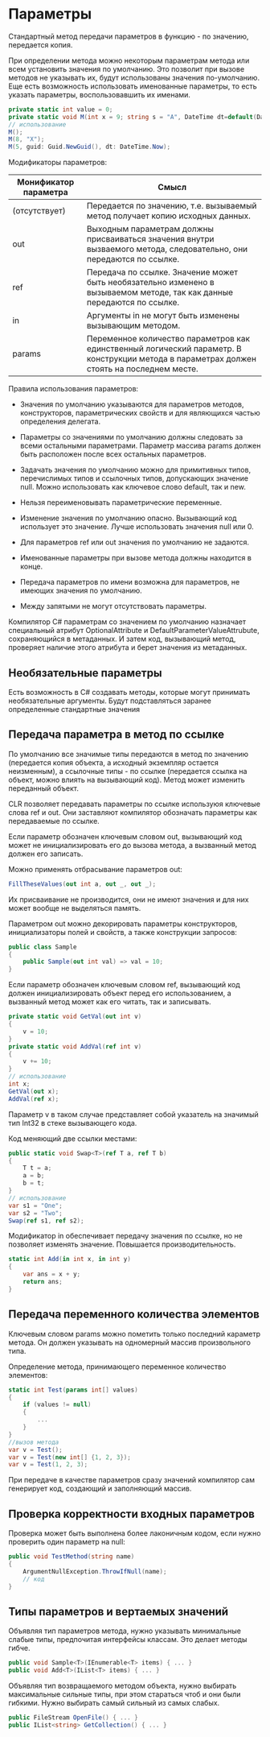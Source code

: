 # Параметры

Стандартный метод передачи параметров в функцию - по значению, передается копия.

При определении метода можно некоторым параметрам метода или всем установить значения по умолчанию. Это позволит при вызове методов не указывать их, будут использованы значения по-умолчанию. Еще есть возможность использовать именованные параметры, то есть указать параметры, воспользовавшить их именами.

```csharp
private static int value = 0;
private static void M(int x = 9; string s = "A", DateTime dt=default(DateTime), Guid guid = new Guid()) { ... }
// использование
M();
M(8, "X");
M(5, guid: Guid.NewGuid(), dt: DateTime.Now);
```

Модификаторы параметров:

Монификатор параметра     |  Смысл
---|---
(отсутствует)             |  Передается по значению, т.е. вызываемый метод получает копию исходных данных.
out                       |  Выходным параметрам должны присваиваться значения внутри вызваемого метода, следовательно, они передаются по ссылке.
ref                       |  Передача по ссылке. Значение может быть необязательно изменено в вызываемом методе, так как данные передаются по ссылке.
in                        |  Аргументы in не могут быть изменены вызывающим методом.
params                    |  Переменное количество параметров как единственный логический параметр. В конструкции метода в параметрах должен стоять на последнем месте.


Правила использования параметров:

- Значения по умолчанию указываются для параметров методов, конструкторов, параметрических свойств и для являющихся частью определения делегата.

- Параметры со значениями по умолчанию должны следовать за всеми остальными параметрами. Параметр массива params должен быть расположен после всех остальных параметров.

- Задачать значения по умолчанию можно для примитивных типов, перечислимых типов и ссылочных типов, допускающих значение null. Можно использовать как ключевое слово default, так и new. 

- Нельзя переименовывать параметрические переменные.

- Изменение значения по умолчанию опасно. Вызывающий код использует это значение. Лучше использовать значения null или 0.

- Для параметров ref или out значения по умолчанию не задаются.

- Именованные параметры при вызове метода должны находится в конце.

- Передача параметров по имени возможна для параметров, не имеющих значения по умолчанию.

- Между запятыми не могут отсутствовать параметры.

Компилятор C# параметрам со значением по умолчанию назначает специальный атрибут OptionalAttribute и DefaultParameterValueAttrubute, сохраняющийся в метаданных. И затем код, вызывающий метод, проверяет наличие этого атрибута и берет значения из метаданных.

## Необязательные параметры

Есть возможность в C# создавать методы, которые могут принимать необязательные аргументы. Будут подставляться заранее определенные стандартные значения

## Передача параметра в метод по ссылке

По умолчанию все значимые типы передаются в метод по значению (передается копия объекта, а исходный экземпляр остается неизменным), а ссылочные типы - по ссылке (передается ссылка на объект, можно влиять на вызывающий код). Метод может изменить переданный объект.

CLR позволяет передавать параметры по ссылке используюя ключевые слова ref и out. Они заставляют компилятор обозначать параметры как передаваемые по ссылке.

Если параметр обозначен ключевым словом out, вызывающий код может не инициализировать его до вызова метода, а вызванный метод должен его записать.

Можно применять отбрасывание параметров out:

```csharp
FillTheseValues(out int a, out _, out _);
```

Их присваивание не производится, они не имеют значения и для них может вообще не выделяться память.

Параметром out можно декорировать параметры конструкторов, инициализаторы полей и свойств, а также конструкции запросов:

```csharp
public class Sample
{
    public Sample(out int val) => val = 10;
}
```

Если параметр обозначен ключевым словом ref, вызывающий код должен инициализировать объект перед его использованием, а вызванный метод может как его читать, так и записывать.

```csharp
private static void GetVal(out int v)
{
    v = 10;
}
private static void AddVal(ref int v)
{
    v += 10;
}
// использование
int x;
GetVal(out x);
AddVal(ref x);
```

Параметр v в таком случае представляет собой указатель на значимый тип Int32 в стеке вызывающего кода.

Код меняющий две ссылки местами:

```csharp
public static void Swap<T>(ref T a, ref T b)
{
    T t = a;
    a = b;
    b = t;
}
// использование
var s1 = "One";
var s2 = "Two";
Swap(ref s1, ref s2);
```

Модификатор in обеспечивает передачу значения по ссылке, но не позволяет изменять значение. Повышается производительность.

```csharp
static int Add(in int x, in int y)
{
    var ans = x + y;
    return ans;
}
```

## Передача переменного количества элементов

Ключевым словом params можно пометить только последний караметр метода. Он должен указывать на одномерный массив произвольного типа.

Определение метода, принимающего переменное количество элементов:

```csharp
static int Test(params int[] values)
{
    if (values != null)
    {
        ...
    }
}
//вызов метода
var v = Test();
var v = Test(new int[] {1, 2, 3});
var v = Test(1, 2, 3);
```

При передаче в качестве параметров сразу значений компилятор сам генерирует код, создающий и заполняющий массив.

## Проверка корректности входных параметров

Проверка может быть выполнена более лаконичным кодом, если нужно проверить один параметр на null:

```csharp
public void TestMethod(string name)
{
    ArgumentNullException.ThrowIfNull(name);
    // код
}
```

## Типы параметров и вертаемых значений

Объявляя тип параметров метода, нужно указывать минимальные слабые типы, предпочитая интерфейсы классам. Это делает методы гибче.

```csharp
public void Sample<T>(IEnumerable<T> items) { ... }
public void Add<T>(IList<T> items) { ... }
```

Объявляя тип возвращаемого методом объекта, нужно выбирать максимальные сильные типы, при этом стараться чтоб и они были гибкими. Нужно выбирать самый сильный из самых слабых.

```csharp
public FileStream OpenFile() { ... }
public IList<string> GetCollection() { ... }
```

